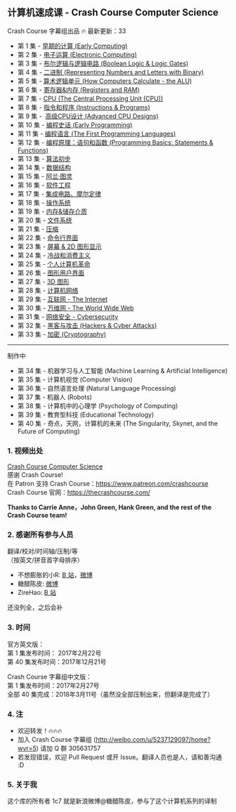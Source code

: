 ## 计算机速成课 - Crash Course Computer Science
Crash Course 字幕组出品
:fire: 最新更新：33
* 第 1 集 - [早期的计算 (Early Computing)](https://www.bilibili.com/video/av8861057/)
* 第 2 集 - [电子运算 (Electronic Computing)](https://www.bilibili.com/video/av9066628/)
* 第 3 集 - [布尔逻辑与逻辑电路 (Boolean Logic & Logic Gates)](https://www.bilibili.com/video/av11557339/)
* 第 4 集 - [二进制 (Representing Numbers and Letters with Binary)](https://www.bilibili.com/video/av11592079/)
* 第 5 集 - [算术逻辑单元 (How Computers Calculate - the ALU)](https://www.bilibili.com/video/av12742941/)
* 第 6 集 - [寄存器&内存 (Registers and RAM)](https://www.bilibili.com/video/av12881796/)
* 第 7 集 - [CPU (The Central Processing Unit (CPU))](https://www.bilibili.com/video/av12881976/)
* 第 8 集 - [指令和程序 (Instructions & Programs)](https://www.bilibili.com/video/av9875360/)
* 第 9 集 -  [高级CPU设计 (Advanced CPU Designs)](https://www.bilibili.com/video/av11867964/)
* 第 10 集 - [编程史话 (Early Programming)](https://www.bilibili.com/video/av13582556/)
* 第 11 集 - [编程语言 (The First Programming Languages)](https://www.bilibili.com/video/av14228148/)
* 第 12 集 - [编程原理：语句和函数 (Programming Basics: Statements & Functions)](https://www.bilibili.com/video/av14885759/)
* 第 13 集 - [算法初步](https://www.bilibili.com/video/av15987761/)
* 第 14 集 - [数据结构](https://www.bilibili.com/video/av15987774/)
* 第 15 集 - [阿兰·图灵](https://www.bilibili.com/video/av16090115/)
* 第 16 集 - [软件工程](https://www.bilibili.com/video/av16751202/)
* 第 17 集 - [集成电路、摩尔定律](https://www.bilibili.com/video/av17186768)
* 第 18 集 - [操作系统](https://www.bilibili.com/video/av17192468)
* 第 19 集 - [内存&储存介质](https://www.bilibili.com/video/av17192483/)
* 第 20 集 - [文件系统](https://www.bilibili.com/video/av17209268/)
* 第 21 集 - [压缩](https://www.bilibili.com/video/av17192511/)
* 第 22 集 - [命令行界面](https://www.bilibili.com/video/av17451718/)
* 第 23 集 - [屏幕 & 2D 图形显示](https://www.bilibili.com/video/av17476087/)
* 第 24 集 - [冷战和消费主义](https://www.bilibili.com/video/av15637307/)
* 第 25 集 - [个人计算机革命](https://www.bilibili.com/video/av18789303/)
* 第 26 集 - [图形用户界面](https://www.bilibili.com/video/av19035296/)
* 第 27 集 - [3D 图形](https://www.bilibili.com/video/av19164942/)
* 第 28 集 - [计算机网络](https://www.bilibili.com/video/av19209394/)
* 第 29 集 - [互联网 - The Internet](https://www.bilibili.com/video/av20716104/)
* 第 30 集 - [万维网 - The World Wide Web](https://www.bilibili.com/video/av20767130/)
* 第 31 集 - [网络安全 - Cybersecurity](https://www.bilibili.com/video/av20785456/)
* 第 32 集 - [黑客与攻击 (Hackers & Cyber Attacks)](https://www.bilibili.com/video/av20831479/)
* 第 33 集 - [加密 (Cryptography)](https://www.bilibili.com/video/av20882310/)
---
制作中
* 第 34 集 - 机器学习与人工智能 (Machine Learning & Artificial Intelligence)
* 第 35 集 - 计算机视觉 (Computer Vision)
* 第 36 集 - 自然语言处理 (Natural Language Processing) 
* 第 37 集 - 机器人 (Robots)
* 第 38 集 - 计算机中的心理学 (Psychology of Computing)
* 第 39 集 - 教育型科技 (Educational Technology)
* 第 40 集 - 奇点，天网，计算机的未来 (The Singularity, Skynet, and the Future of Computing)


### 1. 视频出处
[Crash Course Computer Science](https://www.youtube.com/playlist?list=PLME-KWdxI8dcaHSzzRsNuOLXtM2Ep_C7a)         
感谢 Crash Course! <br>
在 Patron 支持 Crash Course：https://www.patreon.com/crashcourse  <br/>
Crash Course 官网：https://thecrashcourse.com/  <br/>

**Thanks to Carrie Anne，John Green, Hank Green, and the rest of the Crash Course team!** <br/>


### 2. 感谢所有参与人员 
翻译/校对/时间轴/压制/等    
（按英文/拼音首字母排序） 

* 不想膨胀的小R: [B 站](https://space.bilibili.com/5385034#!/video)，[微博](https://weibo.com/u/2207493917)
* 糖醋陈皮: [微博](https://weibo.com/2004104451)
* ZireHao: [B 站](http://space.bilibili.com/27167876#!/)     

还没列全，之后会补

### 3. 时间
官方英文版：    
第 1 集发布时间：  2017年2月22号    
第 40 集发布时间：2017年12月21号     

Crash Course 字幕组中文版：     
第 1 集发布时间：2017年2月27号      
全部 40 集完成：2018年3月11号（虽然没全部压制出来，但翻译是完成了）      

### 4. 注
* 欢迎转发！:fire::fire::fire:
* 加入 Crash Course 字幕组 (http://weibo.com/u/5237129097/home?wvr=5) 请加 Q 群 305631757       
* 若发现错误，欢迎 Pull Request 或开 Issue。翻译人员也是人，请和善沟通 :D

### 5. 关于我
这个库的所有者 1c7 就是新浪微博@糖醋陈皮，参与了这个计算机系列的译制

 
